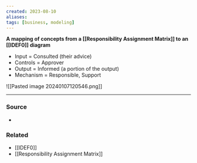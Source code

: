 ```yaml
---
created: 2023-08-10
aliases: 
tags: [business, modeling]
---
```

**A mapping of concepts from a [[Responsibility Assignment Matrix]] to an [[IDEF0]] diagram**

- Input = Consulted (their advice)
- Controls = Approver
- Output = Informed (a portion of the output)
- Mechanism = Responsible, Support

![[Pasted image 20240107120546.png]]

---
### Source
- 

### Related
- [[IDEF0]]
- [[Responsibility Assignment Matrix]]
 